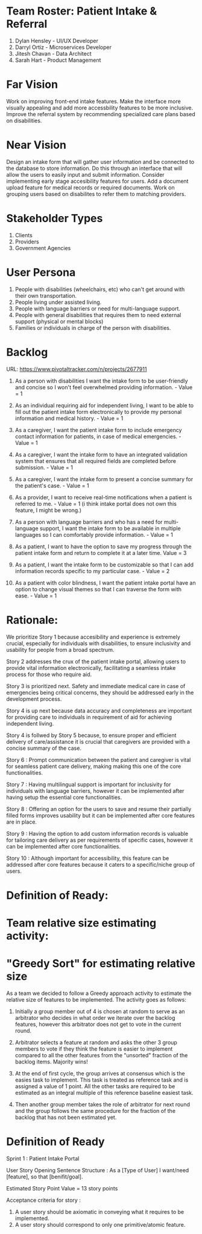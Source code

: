 # Team Roster: Patient Intake & Referral
1. Dylan Hensley - UI/UX Developer
2. Darryl Ortiz - Microservices Developer
3. Jitesh Chavan - Data Architect
4. Sarah Hart - Product Management

# Far Vision
 Work on improving front-end intake features. Make the interface more visually appealing and add more accessbility features to be more inclusive. Improve the referral system by recommending specialized care plans based on disabilities. 
# Near Vision
 Design an intake form that will gather user information and be connected to the database to store information. Do this through an interface that will allow the users to easily input and submit information. Consider implementing early stage accesibility features for users. Add a document upload feature for medical records or required documents. Work on grouping users based on disabilites to refer them to matching providers. 
# Stakeholder Types
1. Clients
2. Providers
3. Government Agencies

# User Persona
1. People with disabilities (wheelchairs, etc) who can't get around with their own transportation.
2. People living under assisted living.
3. People with language barriers or need for multi-language support.
4. People with general disabilities that requires them to need external support (physical or mental blocks)
5. Families or individuals in charge of the person with disabilities.
# Backlog
URL: https://www.pivotaltracker.com/n/projects/2677911
1. As a person with disabilities I want the intake form to be user-friendly and concise so I won't feel overwhelmed providing information. - Value = 1

2. As an individual requiring aid for independent living, I want to be able to fill out the patient intake form
   electronically to provide my personal information and medical history. - Value = 1

3. As a caregiver, I want the patient intake form to include emergency contact information for patients, in case
   of medical emergencies. - Value = 1

4. As a caregiver, I want the intake form to have an integrated validation system that ensures that all required
   fields are completed before submission. - Value = 1

5. As a caregiver, I want the intake form to present a concise summary for the patient's case. - Value = 1

6. As a provider, I want to receive real-time notifications when a patient is referred to me. - Value = 1
   (i think intake portal does not own this feature, I might be wrong.)
   
7. As a person with language barriers and who has a need for multi-language support, I want the intake form to be
   available in multiple languages so I can comfortably provide information. - Value = 1

8. As a patient, I want to have the option to save my progress through the patient intake form and return to
   complete it at a later time. Value = 3

9. As a patient, I want the intake form to be customizable so that I can add information records specific to my
   particular case. - Value = 2
 
10. As a patient with color blindness, I want the patient intake portal have an option to change visual themes so that I can traverse the form with ease. - Value = 1

# Rationale: 

We prioritize Story 1 because accesibility and experience is extremely crucial, especially for individuals with disabilities, to ensure inclusivity and usability for people from a broad spectrum.

Story 2 addresses the crux of the patient intake portal, allowing users to provide vital information electronically,
facilitating a seamless intake process for those who require aid.

Story 3 is prioritized next. Safety and immediate medical care in case of emergencies being critical concerns, they should be addressed early in the development process.

Story 4 is up next because data accuracy and completeness are important for providing care to individuals in requirement of aid for achieving independent living.

Story 4 is follwed by Story 5 because, to ensure proper and efficient delivery of care/assistance it is crucial that caregivers are provided with a concise summary of the case.

Story 6 : Prompt communication between the patient and caregiver is vital for seamless patient care delivery, making
making this one of the core functionalities. 

Story 7 : Having multilingual support is important for inclusivity for individuals with language barriers, however
it can be implemented after having setup the essential core functionalities.

Story 8 : Offering an option for the users to save and resume their partially filled forms improves usability but
it can be implemented after core features are in place.

Story 9 : Having the option to add custom information records is valuable for tailoring care delivery as per requirements of specific cases, however it can be implemented after core functionalities.

Story 10 : Although important for accessibility, this feature can be addressed after core features because it caters
to a specific/niche group of users.



# Definition of Ready:



# Team relative size estimating activity:

# "Greedy Sort" for estimating relative size

As a team we decided to follow a Greedy approach activity to estimate the relative size of features to be implemented.
The activity goes as follows:

1. Initially a group member out of 4 is chosen at random to serve as an arbitrator who decides in what order we iterate over the backlog features, however this arbitrator does not get to vote in the current round.

2. Arbitrator selects a feature at random and asks the other 3 group members to vote if they think the feature is easier to implement compared to all the other features from the "unsorted" fraction of the backlog items.
Majority wins!

3. At the end of first cycle, the group arrives at consensus which is the easies task to implement. This task is treated as reference task and is assigned a value of 1 point. All the other tasks are required to be estimated as an integral multiple of this reference baseline easiest task.

4. Then another group member takes the role of arbitrator for next round and the group follows the same procedure for the fraction of the backlog that has not been estimated yet.


# Definition of Ready

Sprint 1 : Patient Intake Portal

User Story Opening Sentence Structure : As a [Type of User] I want/need [feature], so that [benifit/goal].

Estimated Story Point Value = 13 story points

Acceptance criteria for story : 
1. A user story should be axiomatic in conveying what it requires to be implemented.
2. A user story should correspond to only one primitive/atomic feature.
